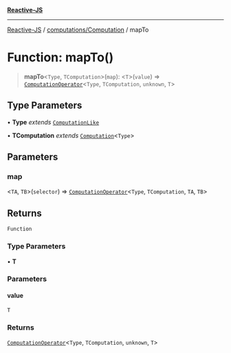 [**Reactive-JS**](../../../README.md)

***

[Reactive-JS](../../../README.md) / [computations/Computation](../README.md) / mapTo

# Function: mapTo()

> **mapTo**\<`Type`, `TComputation`\>(`map`): \<`T`\>(`value`) => [`ComputationOperator`](../../type-aliases/ComputationOperator.md)\<`Type`, `TComputation`, `unknown`, `T`\>

## Type Parameters

• **Type** *extends* [`ComputationLike`](../../interfaces/ComputationLike.md)

• **TComputation** *extends* [`Computation`](../../interfaces/Computation.md)\<`Type`\>

## Parameters

### map

\<`TA`, `TB`\>(`selector`) => [`ComputationOperator`](../../type-aliases/ComputationOperator.md)\<`Type`, `TComputation`, `TA`, `TB`\>

## Returns

`Function`

### Type Parameters

• **T**

### Parameters

#### value

`T`

### Returns

[`ComputationOperator`](../../type-aliases/ComputationOperator.md)\<`Type`, `TComputation`, `unknown`, `T`\>
